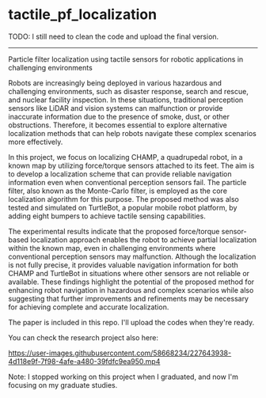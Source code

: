 # tactile_pf_localization

TODO: I still need to clean the code and upload the final version. 

______________________________________________________


Particle filter localization using tactile sensors for robotic applications in challenging environments


Robots are increasingly being deployed in various hazardous and challenging environments, such as disaster response, search and rescue, and nuclear facility inspection. In these situations, traditional perception sensors like LiDAR and vision systems can malfunction or provide inaccurate information due to the presence of smoke, dust, or other obstructions. Therefore, it becomes essential to explore alternative localization methods that can help robots navigate these complex scenarios more effectively.

In this project, we focus on localizing CHAMP, a quadrupedal robot, in a known map by utilizing force/torque sensors attached to its feet. The aim is to develop a localization scheme that can provide reliable navigation information even when conventional perception sensors fail. The particle filter, also known as the Monte-Carlo filter, is employed as the core localization algorithm for this purpose. The proposed method was also tested and simulated on TurtleBot, a popular mobile robot platform, by adding eight bumpers to achieve tactile sensing capabilities.

The experimental results indicate that the proposed force/torque sensor-based localization approach enables the robot to achieve partial localization within the known map, even in challenging environments where conventional perception sensors may malfunction. Although the localization is not fully precise, it provides valuable navigation information for both CHAMP and TurtleBot in situations where other sensors are not reliable or available. These findings highlight the potential of the proposed method for enhancing robot navigation in hazardous and complex scenarios while also suggesting that further improvements and refinements may be necessary for achieving complete and accurate localization.

The paper is included in this repo. I'll upload the codes when they're ready. 

You can check the research project also here: 



https://user-images.githubusercontent.com/58668234/227643938-4d118e9f-7f98-4afe-a480-39fdfc9ea950.mp4





Note:  I stopped working on this project when I graduated, and now I'm focusing on my graduate studies. 

